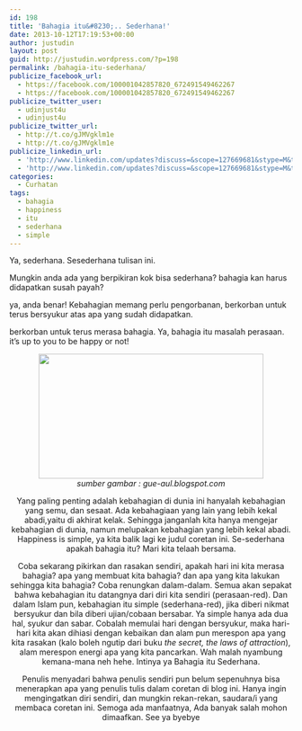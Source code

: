 ```yaml
---
id: 198
title: 'Bahagia itu&#8230;.. Sederhana!'
date: 2013-10-12T17:19:53+00:00
author: justudin
layout: post
guid: http://justudin.wordpress.com/?p=198
permalink: /bahagia-itu-sederhana/
publicize_facebook_url:
  - https://facebook.com/100001042857820_672491549462267
  - https://facebook.com/100001042857820_672491549462267
publicize_twitter_user:
  - udinjust4u
  - udinjust4u
publicize_twitter_url:
  - http://t.co/gJMVgklm1e
  - http://t.co/gJMVgklm1e
publicize_linkedin_url:
  - 'http://www.linkedin.com/updates?discuss=&scope=127669681&stype=M&topic=5794843701796691968&type=U&a=OUgr'
  - 'http://www.linkedin.com/updates?discuss=&scope=127669681&stype=M&topic=5794843701796691968&type=U&a=OUgr'
categories:
  - Curhatan
tags:
  - bahagia
  - happiness
  - itu
  - sederhana
  - simple
---
```

Ya, sederhana. Sesederhana tulisan ini.

Mungkin anda ada yang berpikiran kok bisa sederhana? bahagia kan harus didapatkan susah payah?

ya, anda benar! Kebahagian memang perlu pengorbanan, berkorban untuk terus bersyukur atas apa yang sudah didapatkan.

berkorban untuk terus merasa bahagia. Ya, bahagia itu masalah perasaan. it&#8217;s up to you to be happy or not! 
<center>
<img alt="" src="https://justudin.com/files/uploads/2013/10/a3c07-bahagia-itu-sederhana.jpg" width="400" height="222"/>
<center>
<em>sumber gambar : gue-aul.blogspot.com</em>

Yang paling penting adalah kebahagian di dunia ini hanyalah kebahagian yang semu, dan sesaat. Ada kebahagiaan yang lain yang lebih kekal abadi,yaitu di akhirat kelak. Sehingga janganlah kita hanya mengejar kebahagian di dunia, namun melupakan kebahagian yang lebih kekal abadi. Happiness is simple, ya kita balik lagi ke judul coretan ini. Se-sederhana apakah bahagia itu? Mari kita telaah bersama.

Coba sekarang pikirkan dan rasakan sendiri, apakah hari ini kita merasa bahagia? apa yang membuat kita bahagia? dan apa yang kita lakukan sehingga kita bahagia? Coba renungkan dalam-dalam. Semua akan sepakat bahwa kebahagian itu datangnya dari diri kita sendiri (perasaan-red). Dan dalam Islam pun, kebahagian itu simple (sederhana-red), jika diberi nikmat bersyukur dan bila diberi ujian/cobaan bersabar. Ya simple hanya ada dua hal, syukur dan sabar. Cobalah memulai hari dengan bersyukur, maka hari-hari kita akan dihiasi dengan kebaikan dan alam pun merespon apa yang kita rasakan (kalo boleh ngutip dari buku _the secret, the laws of attraction_), alam merespon energi apa yang kita pancarkan. Wah malah nyambung kemana-mana neh hehe. Intinya ya Bahagia itu Sederhana.

Penulis menyadari bahwa penulis sendiri pun belum sepenuhnya bisa menerapkan apa yang penulis tulis dalam coretan di blog ini. Hanya ingin mengingatkan diri sendiri, dan mungkin rekan-rekan, saudara/i yang membaca coretan ini. Semoga ada manfaatnya, Ada banyak salah mohon dimaafkan. See ya byebye
